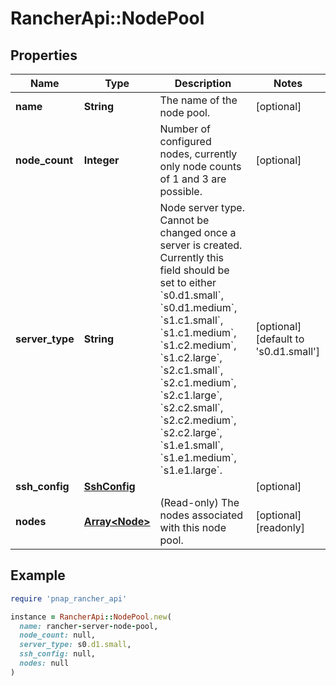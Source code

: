 # RancherApi::NodePool

## Properties

| Name | Type | Description | Notes |
| ---- | ---- | ----------- | ----- |
| **name** | **String** | The name of the node pool. | [optional] |
| **node_count** | **Integer** | Number of configured nodes, currently only node counts of 1 and 3 are possible. | [optional] |
| **server_type** | **String** | Node server type. Cannot be changed once a server is created. Currently this field should be set to either &#x60;s0.d1.small&#x60;, &#x60;s0.d1.medium&#x60;, &#x60;s1.c1.small&#x60;, &#x60;s1.c1.medium&#x60;, &#x60;s1.c2.medium&#x60;, &#x60;s1.c2.large&#x60;, &#x60;s2.c1.small&#x60;, &#x60;s2.c1.medium&#x60;, &#x60;s2.c1.large&#x60;, &#x60;s2.c2.small&#x60;, &#x60;s2.c2.medium&#x60;, &#x60;s2.c2.large&#x60;, &#x60;s1.e1.small&#x60;, &#x60;s1.e1.medium&#x60;, &#x60;s1.e1.large&#x60;. | [optional][default to &#39;s0.d1.small&#39;] |
| **ssh_config** | [**SshConfig**](SshConfig.md) |  | [optional] |
| **nodes** | [**Array&lt;Node&gt;**](Node.md) | (Read-only) The nodes associated with this node pool. | [optional][readonly] |

## Example

```ruby
require 'pnap_rancher_api'

instance = RancherApi::NodePool.new(
  name: rancher-server-node-pool,
  node_count: null,
  server_type: s0.d1.small,
  ssh_config: null,
  nodes: null
)
```

